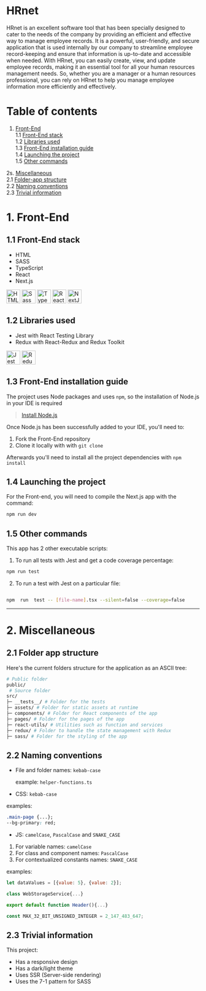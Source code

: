 # HRnet

HRnet is an excellent software tool that has been specially designed to cater to the needs of the company by providing an efficient and effective way to manage employee records. It is a powerful, user-friendly, and secure application that is used internally by our company to streamline employee record-keeping and ensure that information is up-to-date and accessible when needed. With HRnet, you can easily create, view, and update employee records, making it an essential tool for all your human resources management needs. So, whether you are a manager or a human resources professional, you can rely on HRnet to help you manage employee information more efficiently and effectively.

# Table of contents

1. [Front-End](#1-front-end) <br>
 1.1 [Front-End stack](#11-front-end-stack)<br>
 1.2 [Libraries used](#12-libraries-used)<br>
 1.3 [Front-End installation guide](#13-front-end-installation-guide)<br>
 1.4 [Launching the project](#14-launching-the-project)<br>
 1.5 [Other commands](#15-other-commands)<br>

2s. [Miscellaneous](#3-miscellaneous) <br>
   2.1 [Folder-app structure](#31-folder-app-structure) <br>
   2.2 [Naming conventions](#32-naming-conventions) <br>
   2.3 [Trivial information](#33-trivial-information) <br>

# 1. Front-End

## 1.1 Front-End stack

- HTML
- SASS
- TypeScript
- React
- Next.js

<a href="https://developer.mozilla.org/en-US/docs/Glossary/HTML5" target="_blank" rel="noreferrer" title="HTML5"><img src="https://raw.githubusercontent.com/danielcranney/readme-generator/main/public/icons/skills/html5-colored.svg" width="36" height="36" alt="HTML5" /></a>
<a href="https://sass-lang.com/" target="_blank" rel="noreferrer" title="SASS"><img src="https://raw.githubusercontent.com/danielcranney/readme-generator/main/public/icons/skills/sass-colored.svg" width="36" height="36" alt="Sass" /></a>
<a href="https://www.typescriptlang.org/" target="_blank" rel="noreferrer" title="TypeScript"><img src="https://raw.githubusercontent.com/danielcranney/readme-generator/main/public/icons/skills/typescript-colored.svg" width="36" height="36" alt="TypeScript" /></a>
<a href="https://reactjs.org/" target="_blank" rel="noreferrer" title="React"><img src="https://raw.githubusercontent.com/danielcranney/readme-generator/main/public/icons/skills/react-colored.svg" width="36" height="36" alt="React" /></a>
<a href="https://nextjs.org/docs" target="_blank" rel="noreferrer" title="Next.js"><img src="https://raw.githubusercontent.com/danielcranney/readme-generator/main/public/icons/skills/nextjs-colored.svg" width="36" height="36" alt="NextJs" /></a>

## 1.2 Libraries used

- Jest with React Testing Library
- Redux with React-Redux and Redux Toolkit

<a href="https://jestjs.io/" target="_blank" rel="noreferrer" title="Jest"><img src="https://cdn.jsdelivr.net/gh/devicons/devicon/icons/jest/jest-plain.svg" width="36" height="36" alt="Jest" /></a>
<a href="https://redux.js.org" target="_blank" rel="noreferrer" title="Redux"><img src="https://raw.githubusercontent.com/danielcranney/readme-generator/main/public/icons/skills/redux-colored.svg" width="36" height="36" alt="Redux" /></a>

## 1.3 Front-End installation guide

The project uses Node packages and uses `npm`, so the installation of Node.js in your IDE is required

> [Install Node.js](https://nodejs.org/en/)

Once Node.js has been successfully added to your IDE, you'll need to:

1. Fork the Front-End repository
2. Clone it locally with with `git clone`

Afterwards you'll need to install all the project dependencies with `npm install`

## 1.4 Launching the project

For the Front-end, you will need to compile the Next.js app with the command:

```bash
npm run dev
```

## 1.5 Other commands

This app has 2 other executable scripts:

1. To run all tests with Jest and get a code coverage percentage:

```bash
npm run test
```
  
2. To run a test with Jest on a particular file:

```bash

npm  run  test -- [file-name].tsx --silent=false --coverage=false

```

---

# 2. Miscellaneous

## 2.1 Folder app structure

Here's the current folders structure for the application as an ASCII tree:

```bash
# Public folder
public/  
 # Source folder
src/
├─ __tests__/ # Folder for the tests
├─ assets/ # Folder for static assets at runtime
├─ components/ # Folder for React components of the app
├─ pages/ # Folder for the pages of the app
├─ react-utils/ # Utilities such as function and services
├─ redux/ # Folder to handle the state management with Redux
├─ sass/ # Folder for the styling of the app

```

## 2.2 Naming conventions

- File and folder names: `kebab-case`

   example: `helper-functions.ts`

- CSS: `kebab-case`

 examples:

  ```css
  .main-page {...};
  --bg-primary: red;
  ```

- JS: `camelCase`, ⁣`PascalCase` and `SNAKE_CASE`

 1. For variable names: `camelCase`
 2. For class and component names: `PascalCase`
 3. For contextualized constants names: `SNAKE_CASE`

 examples:

 ```js
 let dataValues = [{value: 5}, {value: 2}];

 class WebStorageService{...}

 export default function Header(){...}

 const MAX_32_BIT_UNSIGNED_INTEGER = 2_147_483_647;
 ```

## 2.3 Trivial information

This project:

- Has a responsive design
- Has a dark/light theme
- Uses SSR (Server-side rendering)
- Uses the 7-1 pattern for SASS
  